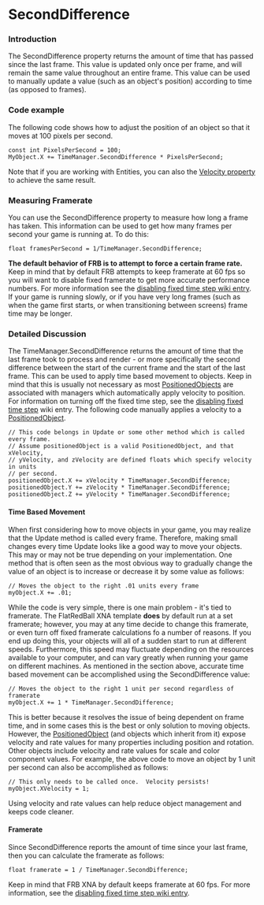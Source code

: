 # SecondDifference

### Introduction

The SecondDifference property returns the amount of time that has passed since the last frame. This value is updated only once per frame, and will remain the same value throughout an entire frame. This value can be used to manually update a value (such as an object's position) according to time (as opposed to frames).

### Code example

The following code shows how to adjust the position of an object so that it moves at 100 pixels per second.

```lang:c#
const int PixelsPerSecond = 100;
MyObject.X += TimeManager.SecondDifference * PixelsPerSecond;
```

Note that if you are working with Entities, you can also the [Velocity property](../positionedobject/velocity.md) to achieve the same result.

### Measuring Framerate

You can use the SecondDifference property to measure how long a frame has taken. This information can be used to get how many frames per second your game is running at. To do this:

```
float framesPerSecond = 1/TimeManager.SecondDifference;
```

**The default behavior of FRB is to attempt to force a certain frame rate.** Keep in mind that by default FRB attempts to keep framerate at 60 fps so you will want to disable fixed framerate to get more accurate performance numbers. For more information see the [disabling fixed time step wiki entry](../../microsoft-xna-framework/game/isfixedtimestep.md). If your game is running slowly, or if you have very long frames (such as when the game first starts, or when transitioning between screens) frame time may be longer.

### Detailed Discussion

The TimeManager.SecondDifference returns the amount of time that the last frame took to process and render - or more specifically the second difference between the start of the current frame and the start of the last frame. This can be used to apply time based movement to objects. Keep in mind that this is usually not necessary as most [PositionedObjects](../positionedobject/) are associated with managers which automatically apply velocity to position. For information on turning off the fixed time step, see the [disabling fixed time step](../../microsoft-xna-framework/game/isfixedtimestep.md) wiki entry. The following code manually applies a velocity to a [PositionedObject](../positionedobject/).

```
// This code belongs in Update or some other method which is called every frame.
// Assume positionedObject is a valid PositionedObject, and that xVelocity,
// yVelocity, and zVelocity are defined floats which specify velocity in units
// per second.
positionedObject.X += xVelocity * TimeManager.SecondDifference;
positionedObject.Y += zVelocity * TimeManager.SecondDifference;
positionedObject.Z += yVelocity * TimeManager.SecondDifference;
```

#### Time Based Movement

When first considering how to move objects in your game, you may realize that the Update method is called every frame. Therefore, making small changes every time Update looks like a good way to move your objects. This may or may not be true depending on your implementation. One method that is often seen as the most obvious way to gradually change the value of an object is to increase or decrease it by some value as follows:

```
// Moves the object to the right .01 units every frame
myObject.X += .01;
```

While the code is very simple, there is one main problem - it's tied to framerate. The FlatRedBall XNA template **does** by default run at a set framerate; however, you may at any time decide to change this framerate, or even turn off fixed framerate calculations fo a number of reasons. If you end up doing this, your objects will all of a sudden start to run at different speeds. Furthermore, this speed may fluctuate depending on the resources available to your computer, and can vary greatly when running your game on different machines. As mentioned in the section above, accurate time based movement can be accomplished using the SecondDifference value:

```
// Moves the object to the right 1 unit per second regardless of framerate
myObject.X += 1 * TimeManager.SecondDifference;
```

This is better because it resolves the issue of being dependent on frame time, and in some cases this is the best or only solution to moving objects. However, the [PositionedObject](../positionedobject/) (and objects which inherit from it) expose velocity and rate values for many properties including position and rotation. Other objects include velocity and rate values for scale and color component values. For example, the above code to move an object by 1 unit per second can also be accomplished as follows:

```
// This only needs to be called once.  Velocity persists!
myObject.XVelocity = 1;
```

Using velocity and rate values can help reduce object management and keeps code cleaner.

#### Framerate

Since SecondDifference reports the amount of time since your last frame, then you can calculate the framerate as follows:

```
float framerate = 1 / TimeManager.SecondDifference;
```

Keep in mind that FRB XNA by default keeps framerate at 60 fps. For more information, see the [disabling fixed time step wiki entry](../../microsoft-xna-framework/game/isfixedtimestep.md).

